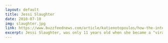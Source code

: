 ```yaml
---
layout: default
title: Jessi Slaughter
date: 2010-07-10
img: slaughter.jpg
link: https://www.buzzfeednews.com/article/katienotopoulos/how-the-internet-failed-jessi-slaughter
excerpt: Jessi Slaughter, was only 11 years old when she became a "viral Internet meme" back in 2010. Everyone has seen the video where Jessi's father points at the camera and threatens to call "the cyberpolice" on the 4chan trolls who were harassing Jessi. The reason? She was "out of control" online and accused Blood on the Dance Floor singer Dahvie Vanity of raping her. Jessi's online harassment and sexual exploitation took a toll on her and contributed to her developing mental and physical ailments. To this day she is still being stalked online.
---
```


